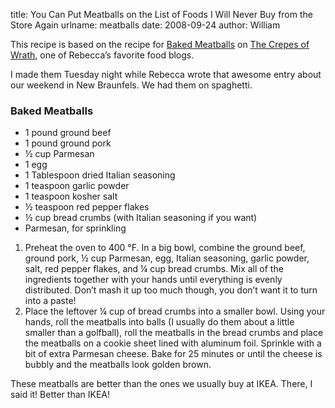 title: You Can Put Meatballs on the List of Foods I Will Never Buy from the Store Again
urlname: meatballs
date: 2008-09-24
author: William

This recipe is based on the recipe for [Baked Meatballs][a] on
[The Crepes of Wrath][b], one of Rebecca&#x02bc;s favorite food blogs.

I made them Tuesday night while Rebecca wrote that awesome entry about our
weekend in New Braunfels. We had them on spaghetti.

### Baked Meatballs

*   1 pound ground beef
*   1 pound ground pork
*   &half; cup Parmesan
*   1 egg
*   1 Tablespoon dried Italian seasoning
*   1 teaspoon garlic powder
*   1 teaspoon kosher salt
*   &half; teaspoon red pepper flakes
*   &half; cup bread crumbs (with Italian seasoning if you want)
*   Parmesan, for sprinkling

1.  Preheat the oven to 400 &deg;F. In a big bowl, combine the ground beef,
    ground pork, &half; cup Parmesan, egg, Italian seasoning, garlic powder,
    salt, red pepper flakes, and &frac14; cup bread crumbs. Mix all of the
    ingredients together with your hands until everything is evenly distributed.
    Don&#x02bc;t mash it up too much though, you don&#x02bc;t want it to turn
    into a paste!
2.  Place the leftover &frac14; cup of bread crumbs into a smaller bowl. Using
    your hands, roll the meatballs into balls (I usually do them about a little
    smaller than a golfball), roll the meatballs in the bread crumbs and place
    the meatballs on a cookie sheet lined with aluminum foil. Sprinkle with a
    bit of extra Parmesan cheese. Bake for 25 minutes or until the cheese is
    bubbly and the meatballs look golden brown.

These meatballs are better than the ones we usually buy at IKEA. There, I said
it! Better than IKEA!

[a]: https://web.archive.org/web/20080911162110/http://thecrepesofwrath.wordpress.com/2008/09/10/baked-meatballs/
[b]: http://www.thecrepesofwrath.com/

